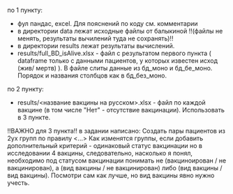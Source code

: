 по 1 пункту:
* фул пандас, excel. Для пояснений по коду см. комментарии
* в директории data лежат исходные файлы от балыкиной !!(файлы не менять, результаты вычилений туда не сохранять)!!
* в директории results лежат результаты вычислений.
* results/full_BD_isAlive.xlsx - файл с результатом первого пункта ( dataframe только с данными пациентов, у которых известен исход (жив/ мертв) ). В файле слиты данные из бд_моно и бд_бе_моно. Порядок и названия столбцов как в бд_без_моно.

по 2 пункту:
* results/<название вакцины на русском>.xlsx - файл по каждой вакцине (в том числе "Нет" - отсутствие вакцинации). Использовать в 3 пункте.
  
!!ВАЖНО для 3 пункта!!
в задании написано: Создать пары пациентов из 2ух групп по правилу <...> Как изменятся группы, если добавить дополнительный критерий - одинаковый статус вакцинации
но в исследовании 4 вакцины, следовательно, насколько я понял, необходимо под статусом вакцинации понимать не (вакциноирован / не вакцинирован), а (вид вакцины / не вакцинирован) либо (вид вакцины / вид вакцины). Посмотри сам как лучше, но вид вакцины явно нужно учесть.
